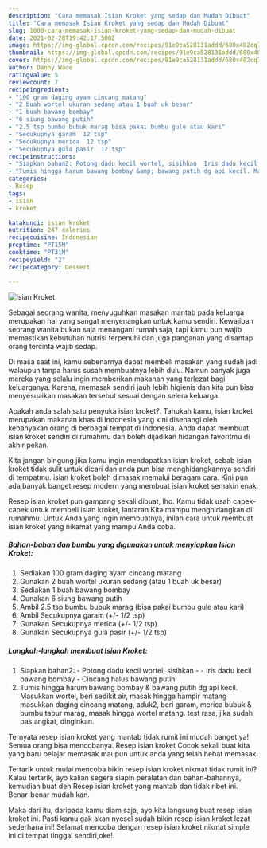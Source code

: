 ```yaml
---
description: "Cara memasak Isian Kroket yang sedap dan Mudah Dibuat"
title: "Cara memasak Isian Kroket yang sedap dan Mudah Dibuat"
slug: 1000-cara-memasak-isian-kroket-yang-sedap-dan-mudah-dibuat
date: 2021-02-28T19:42:17.500Z
image: https://img-global.cpcdn.com/recipes/91e9ca528131addd/680x482cq70/isian-kroket-foto-resep-utama.jpg
thumbnail: https://img-global.cpcdn.com/recipes/91e9ca528131addd/680x482cq70/isian-kroket-foto-resep-utama.jpg
cover: https://img-global.cpcdn.com/recipes/91e9ca528131addd/680x482cq70/isian-kroket-foto-resep-utama.jpg
author: Danny Wade
ratingvalue: 5
reviewcount: 7
recipeingredient:
- "100 gram daging ayam cincang matang"
- "2 buah wortel ukuran sedang atau 1 buah uk besar"
- "1 buah bawang bombay"
- "6 siung bawang putih"
- "2.5 tsp bumbu bubuk marag bisa pakai bumbu gule atau kari"
- "Secukupnya garam  12 tsp"
- "Secukupnya merica  12 tsp"
- "Secukupnya gula pasir  12 tsp"
recipeinstructions:
- "Siapkan bahan2: Potong dadu kecil wortel, sisihkan  Iris dadu kecil bawang bombay Cincang halus bawang putih"
- "Tumis hingga harum bawang bombay &amp; bawang putih dg api kecil. Masukkan wortel, beri sedikit air, masak hingga hampir matang masukkan daging cincang matang, aduk2, beri garam, merica bubuk &amp; bumbu tabur marag, masak hingga wortel matang. test rasa, jika sudah pas angkat, dinginkan."
categories:
- Resep
tags:
- isian
- kroket

katakunci: isian kroket 
nutrition: 247 calories
recipecuisine: Indonesian
preptime: "PT15M"
cooktime: "PT31M"
recipeyield: "2"
recipecategory: Dessert

---
```



![Isian Kroket](https://img-global.cpcdn.com/recipes/91e9ca528131addd/680x482cq70/isian-kroket-foto-resep-utama.jpg)

Sebagai seorang wanita, menyuguhkan masakan mantab pada keluarga merupakan hal yang sangat menyenangkan untuk kamu sendiri. Kewajiban seorang  wanita bukan saja menangani rumah saja, tapi kamu pun wajib memastikan kebutuhan nutrisi terpenuhi dan juga panganan yang disantap orang tercinta wajib sedap.

Di masa  saat ini, kamu sebenarnya dapat membeli masakan yang sudah jadi walaupun tanpa harus susah membuatnya lebih dulu. Namun banyak juga mereka yang selalu ingin memberikan makanan yang terlezat bagi keluarganya. Karena, memasak sendiri jauh lebih higienis dan kita pun bisa menyesuaikan masakan tersebut sesuai dengan selera keluarga. 



Apakah anda salah satu penyuka isian kroket?. Tahukah kamu, isian kroket merupakan makanan khas di Indonesia yang kini disenangi oleh kebanyakan orang di berbagai tempat di Indonesia. Anda dapat membuat isian kroket sendiri di rumahmu dan boleh dijadikan hidangan favoritmu di akhir pekan.

Kita jangan bingung jika kamu ingin mendapatkan isian kroket, sebab isian kroket tidak sulit untuk dicari dan anda pun bisa menghidangkannya sendiri di tempatmu. isian kroket boleh dimasak memalui beragam cara. Kini pun ada banyak banget resep modern yang membuat isian kroket semakin enak.

Resep isian kroket pun gampang sekali dibuat, lho. Kamu tidak usah capek-capek untuk membeli isian kroket, lantaran Kita mampu menghidangkan di rumahmu. Untuk Anda yang ingin membuatnya, inilah cara untuk membuat isian kroket yang nikamat yang mampu Anda coba.

<!--inarticleads1-->

##### Bahan-bahan dan bumbu yang digunakan untuk menyiapkan Isian Kroket:

1. Sediakan 100 gram daging ayam cincang matang
1. Gunakan 2 buah wortel ukuran sedang (atau 1 buah uk besar)
1. Sediakan 1 buah bawang bombay
1. Gunakan 6 siung bawang putih
1. Ambil 2.5 tsp bumbu bubuk marag (bisa pakai bumbu gule atau kari)
1. Ambil Secukupnya garam (+/- 1/2 tsp)
1. Gunakan Secukupnya merica (+/- 1/2 tsp)
1. Gunakan Secukupnya gula pasir (+/- 1/2 tsp)




<!--inarticleads2-->

##### Langkah-langkah membuat Isian Kroket:

1. Siapkan bahan2: - Potong dadu kecil wortel, sisihkan -  - Iris dadu kecil bawang bombay - Cincang halus bawang putih
1. Tumis hingga harum bawang bombay &amp; bawang putih dg api kecil. Masukkan wortel, beri sedikit air, masak hingga hampir matang masukkan daging cincang matang, aduk2, beri garam, merica bubuk &amp; bumbu tabur marag, masak hingga wortel matang. test rasa, jika sudah pas angkat, dinginkan.




Ternyata resep isian kroket yang mantab tidak rumit ini mudah banget ya! Semua orang bisa mencobanya. Resep isian kroket Cocok sekali buat kita yang baru belajar memasak maupun untuk anda yang telah hebat memasak.

Tertarik untuk mulai mencoba bikin resep isian kroket nikmat tidak rumit ini? Kalau tertarik, ayo kalian segera siapin peralatan dan bahan-bahannya, kemudian buat deh Resep isian kroket yang mantab dan tidak ribet ini. Benar-benar mudah kan. 

Maka dari itu, daripada kamu diam saja, ayo kita langsung buat resep isian kroket ini. Pasti kamu gak akan nyesel sudah bikin resep isian kroket lezat sederhana ini! Selamat mencoba dengan resep isian kroket nikmat simple ini di tempat tinggal sendiri,oke!.

